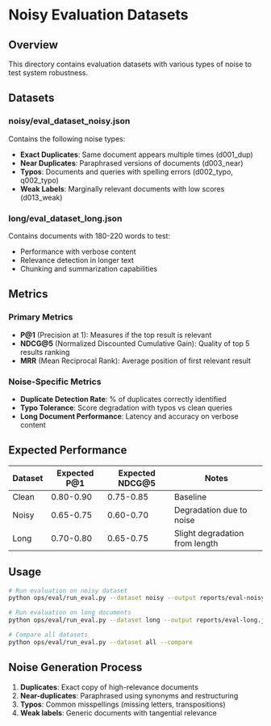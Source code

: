 # Noisy Evaluation Datasets

## Overview
This directory contains evaluation datasets with various types of noise to test system robustness.

## Datasets

### noisy/eval_dataset_noisy.json
Contains the following noise types:
- **Exact Duplicates**: Same document appears multiple times (d001_dup)
- **Near Duplicates**: Paraphrased versions of documents (d003_near)
- **Typos**: Documents and queries with spelling errors (d002_typo, q002_typo)
- **Weak Labels**: Marginally relevant documents with low scores (d013_weak)

### long/eval_dataset_long.json
Contains documents with 180-220 words to test:
- Performance with verbose content
- Relevance detection in longer text
- Chunking and summarization capabilities

## Metrics

### Primary Metrics
- **P@1** (Precision at 1): Measures if the top result is relevant
- **NDCG@5** (Normalized Discounted Cumulative Gain): Quality of top 5 results ranking
- **MRR** (Mean Reciprocal Rank): Average position of first relevant result

### Noise-Specific Metrics
- **Duplicate Detection Rate**: % of duplicates correctly identified
- **Typo Tolerance**: Score degradation with typos vs clean queries
- **Long Document Performance**: Latency and accuracy on verbose content

## Expected Performance

| Dataset | Expected P@1 | Expected NDCG@5 | Notes |
|---------|--------------|-----------------|-------|
| Clean   | 0.80-0.90    | 0.75-0.85      | Baseline |
| Noisy   | 0.65-0.75    | 0.60-0.70      | Degradation due to noise |
| Long    | 0.70-0.80    | 0.65-0.75      | Slight degradation from length |

## Usage

```bash
# Run evaluation on noisy dataset
python ops/eval/run_eval.py --dataset noisy --output reports/eval-noisy.json

# Run evaluation on long documents
python ops/eval/run_eval.py --dataset long --output reports/eval-long.json

# Compare all datasets
python ops/eval/run_eval.py --dataset all --compare
```

## Noise Generation Process

1. **Duplicates**: Exact copy of high-relevance documents
2. **Near-duplicates**: Paraphrased using synonyms and restructuring
3. **Typos**: Common misspellings (missing letters, transpositions)
4. **Weak labels**: Generic documents with tangential relevance